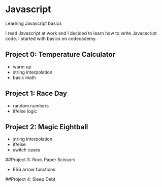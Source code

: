 # Javascript
Learning Javascript basics

I read Javascript at work and I decided to learn how to write Javacscript code. I started with basics on codecademy.

## Project 0: Temperature Calculator
* warm up
* string interpolation
* basic math

## Project 1: Race Day
* random numbers
* if/else logic

## Project 2: Magic Eightball
* string interpolation
* if/else
* switch cases

##Project 3: Rock Paper Scissors
* ES6 arrow functions

##Project 4: Sleep Debt
